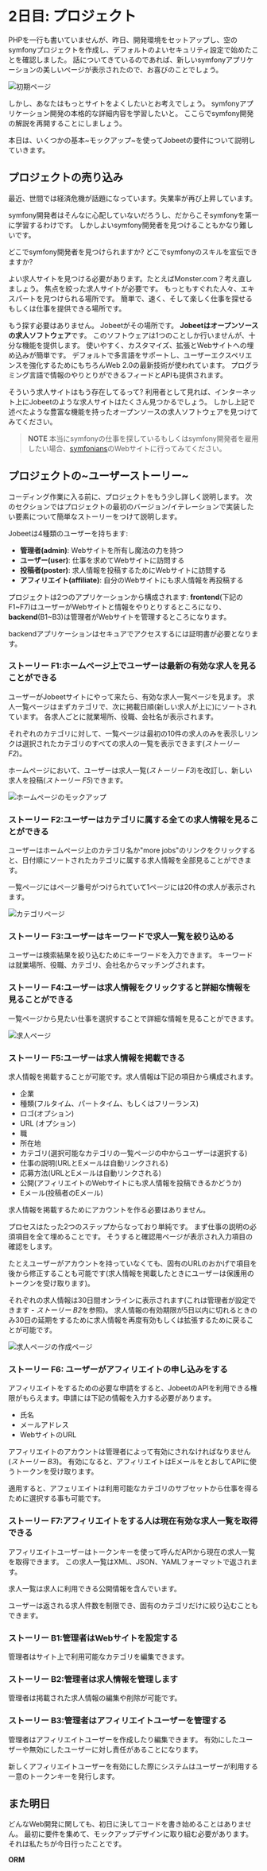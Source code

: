 2日目: プロジェクト
==================

PHPを一行も書いていませんが、昨日、開発環境をセットアップし、空のsymfonyプロジェクトを作成し、デフォルトのよいセキュリティ設定で始めたことを確認しました。
話についてきているのであれば、新しいsymfonyアプリケーションの美しいページが表示されたので、お喜びのことでしょう。


![初期ページ](http://www.symfony-project.org/images/jobeet/1_4/01/congratulations.png)

しかし、あなたはもっとサイトをよくしたいとお考えでしょう。
symfonyアプリケーション開発の本格的な詳細内容を学習したいと。
ここらでsymfony開発の解説を再開することにしましょう。

本日は、いくつかの基本~モックアップ~を使ってJobeetの要件について説明していきます。

プロジェクトの売り込み
---------------------

最近、世間では経済危機が話題になっています。失業率が再び上昇しています。

symfony開発者はそんなに心配していないだろうし、だからこそsymfonyを第一に学習するわけです。
しかしよいsymfony開発者を見つけることもかなり難しいです。

どこでsymfony開発者を見つけられますか? 
どこでsymfonyのスキルを宣伝できますか?

よい求人サイトを見つける必要があります。たとえばMonster.com？考え直しましょう。
焦点を絞った求人サイトが必要です。
もっともすぐれた人々、エキスパートを見つけられる場所です。
簡単で、速く、そして楽しく仕事を探せるもしくは仕事を提供できる場所です。

もう探す必要はありません。
Jobeetがその場所です。
**Jobeetはオープンソースの求人ソフトウェア**です。 
このソフトウェアは1つのことしか行いませんが、十分な機能を提供します。
使いやすく、カスタマイズ、拡張とWebサイトへの埋め込みが簡単です。 
デフォルトで多言語をサポートし、ユーザーエクスペリエンスを強化するためにもちろんWeb 2.0の最新技術が使われています。
プログラミング言語で情報のやりとりができるフィードとAPIも提供されます。

そういう求人サイトはもう存在してるって? 
利用者として見れば、インターネット上にJobeetのような求人サイトはたくさん見つかるでしょう。
しかし上記で述べたような豊富な機能を持ったオープンソースの求人ソフトウェアを見つけてみてください。

>**NOTE**
>本当にsymfonyの仕事を探しているもしくはsymfony開発者を雇用したい場合、[symfonians](http://symfonians.net/)のWebサイトに行ってみてください。

プロジェクトの~ユーザーストーリー~
---------------------------------

コーディング作業に入る前に、プロジェクトをもう少し詳しく説明します。
次のセクションではプロジェクトの最初のバージョン/イテレーションで実装したい要素について簡単なストーリーをつけて説明します。

Jobeetは4種類のユーザーを持ちます:

 * **管理者(admin)**: Webサイトを所有し魔法の力を持つ
 * **ユーザー(user)**: 仕事を求めてWebサイトに訪問する
 * **投稿者(poster)**: 求人情報を投稿するためにWebサイトに訪問する
 * **アフィリエイト(affiliate)**: 自分のWebサイトにも求人情報を再投稿する

プロジェクトは2つのアプリケーションから構成されます:
**frontend**(下記のF1~F7)はユーザーがWebサイトと情報をやりとりするところになり、**backend**(B1~B3)は管理者がWebサイトを管理するところになります。

backendアプリケーションはセキュアでアクセスするには証明書が必要となります。

### ストーリー F1:ホームページ上でユーザーは最新の有効な求人を見ることができる

ユーザーがJobeetサイトにやって来たら、有効な求人一覧ページを見ます。
求人一覧ページはまずカテゴリで、次に掲載日順(新しい求人が上に)にソートされています。
各求人ごとに就業場所、役職、会社名が表示されます。

それぞれのカテゴリに対して、一覧ページは最初の10件の求人のみを表示しリンクは選択されたカテゴリのすべての求人の一覧を表示できます(*ストーリー F2*)。

ホームページにおいて、ユーザーは求人一覧(*ストーリー F3*)を改訂し、新しい求人を投稿(*ストーリー F5*)できます。

![ホームページのモックアップ](http://www.symfony-project.org/images/jobeet/1_4/02/mockup_homepage.png)

### ストーリー F2:ユーザーはカテゴリに属する全ての求人情報を見ることができる

ユーザーはホームページ上のカテゴリ名か"more jobs"のリンクをクリックすると、日付順にソートされたカテゴリに属する求人情報を全部見ることができます。

一覧ページにはページ番号がつけられていて1ページには20件の求人が表示されます。

![カテゴリページ](http://www.symfony-project.org/images/jobeet/1_4/02/mockup_category.png)

### ストーリー F3:ユーザーはキーワードで求人一覧を絞り込める

ユーザーは検索結果を絞り込むためにキーワードを入力できます。
キーワードは就業場所、役職、カテゴリ、会社名からマッチングされます。

### ストーリー F4:ユーザーは求人情報をクリックすると詳細な情報を見ることができる

一覧ページから見たい仕事を選択することで詳細な情報を見ることができます。

![求人ページ](http://www.symfony-project.org/images/jobeet/1_4/02/mockup_job.png)

### ストーリー F5:ユーザーは求人情報を掲載できる

求人情報を掲載することが可能です。求人情報は下記の項目から構成されます。

  * 企業
  * 種類(フルタイム、パートタイム、もしくはフリーランス)
  * ロゴ(オプション)
  * URL (オプション)
  * 職
  * 所在地
  * カテゴリ(選択可能なカテゴリの一覧ページの中からユーザーは選択する)
  * 仕事の説明(URLとEメールは自動リンクされる)
  * 応募方法(URLとEメールは自動リンクされる)
  * 公開(アフィリエイトのWebサイトにも求人情報を投稿できるかどうか)
  * Eメール(投稿者のEメール)

求人情報を掲載するためにアカウントを作る必要はありません。

プロセスはたった2つのステップからなっており単純です。
まず仕事の説明の必須項目を全て埋めることです。
そうすると確認用ページが表示され入力項目の確認をします。

たとえユーザーがアカウントを持っていなくても、固有のURLのおかげで項目を後から修正することも可能です(求人情報を掲載したときにユーザーは保護用のトークンを受け取ります)。

それぞれの求人情報は30日間オンラインに表示されます(これは管理者が設定できます - *ストーリー B2*を参照)。
求人情報の有効期限が5日以内に切れるときのみ30日の延期をするために求人情報を再度有効もしくは拡張するために戻ることが可能です。

![求人ページの作成ページ](http://www.symfony-project.org/images/jobeet/1_4/02/mockup_post.png)

### ストーリー F6: ユーザーがアフィリエイトの申し込みをする

アフィリエイトをするための必要な申請をすると、JobeetのAPIを利用できる権限がもらえます。申請には下記の情報を入力する必要があります。

  * 氏名
  * メールアドレス
  * WebサイトのURL

アフィリエイトのアカウントは管理者によって有効にされなければなりません(*ストーリー B3*)。
有効になると、アフィリエイトはEメールをとおしてAPIに使うトークンを受け取ります。

適用すると、アフェリエイトは利用可能なカテゴリのサブセットから仕事を得るために選択する事も可能です。

### ストーリー F7:アフィリエイトをする人は現在有効な求人一覧を取得できる

アフィリエイトユーザーはトークンキーを使って呼んだAPIから現在の求人一覧を取得できます。
この求人一覧はXML、JSON、YAMLフォーマットで返されます。

求人一覧は求人に利用できる公開情報を含んでいます。

ユーザーは返される求人件数を制限でき、固有のカテゴリだけに絞り込むこともできます。

### ストーリー B1:管理者はWebサイトを設定する

管理者はサイト上で利用可能なカテゴリを編集できます。

### ストーリー B2:管理者は求人情報を管理します

管理者は掲載された求人情報の編集や削除が可能です。

### ストーリー B3:管理者はアフィリエイトユーザーを管理する

管理者はアフィリエイトユーザーを作成したり編集できます。
有効にしたユーザーや無効にしたユーザーに対し責任があることになります。

新しくアフィリエイトユーザーを有効にした際にシステムはユーザーが利用する一意のトークンキーを発行します。

また明日
--------

どんなWeb開発に関しても、初日に決してコードを書き始めることはありません。 
最初に要件を集めて、モックアップデザインに取り組む必要があります。
それは私たちが今日行ったことです。

__ORM__
